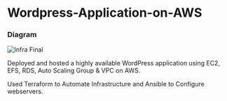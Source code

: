 # Wordpress-Application-on-AWS
### Diagram

![Infra Final](https://user-images.githubusercontent.com/32189783/203697820-a6f22e7c-f190-44cd-b57b-2dcf8a5d8aea.jpg)

Deployed and hosted a highly available WordPress application using EC2, EFS, RDS, Auto Scaling Group & VPC on AWS.

Used Terraform to Automate Infrastructure and Ansible to Configure webservers.
